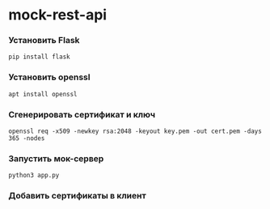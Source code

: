 # mock-rest-api

### Установить Flask
    pip install flask

### Установить openssl
    apt install openssl

### Сгенерировать сертификат и ключ
    openssl req -x509 -newkey rsa:2048 -keyout key.pem -out cert.pem -days 365 -nodes

### Запустить мок-сервер
    python3 app.py


### Добавить сертификаты в клиент